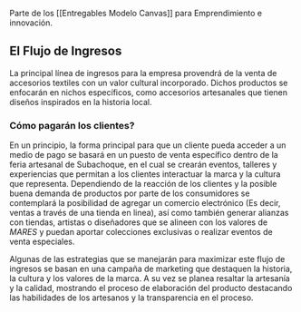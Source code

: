 Parte de los [[Entregables Modelo Canvas]] para Emprendimiento e innovación.

## El Flujo de Ingresos

La principal línea de ingresos para la empresa provendrá de la venta de accesorios textiles con un valor cultural incorporado. Dichos productos se enfocarán en nichos específicos, como accesorios artesanales que tienen diseños inspirados en la historia local.

### Cómo pagarán los clientes?
En un principio, la forma principal para que un cliente pueda acceder a un medio de pago se basará en un puesto de venta específico dentro de la feria artesanal de Subachoque, en el cual se crearán eventos, talleres y experiencias que permitan a los clientes interactuar la marca y la cultura que representa. Dependiendo de la reacción de los clientes y la posible buena demanda de productos por parte de los consumidores se contemplará la posibilidad de agregar un comercio electrónico (Es decir, ventas a través de una tienda en linea), así como también generar alianzas con tiendas, artistas o diseñadores que se alineen con los valores de *MARES* y puedan aportar colecciones exclusivas o realizar eventos de venta especiales.


Algunas de las estrategias que se manejarán para maximizar este flujo de ingresos se basan en una campaña de marketing que destaquen la historia, la cultura y los valores de la marca. A su vez se planea resaltar la artesanía y la calidad, mostrando el proceso de elaboración del producto destacando las habilidades de los artesanos y la transparencia en el proceso.